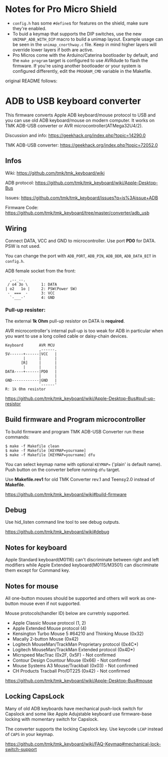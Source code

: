 # Notes for Pro Micro Shield

- `config.h` has some `#define`s for features on the shield, make sure they're enabled.
- To buid a keymap that supports the DIP switches, use the new `UNIMAP_ADB_WITH_DIP`
  macro to build a unimap layout. Example usage can be seen in the `unimap_cnorthway.c`
  file. Keep in mind higher layers will override lower layers if both are active.
- Pro Micros come with the Arduino/Caterina bootloader by default, and the
  `make program` target is configured to use AVRdude to flash the firmware.
  If you're using another bootloader or your system is configured differently,
  edit the `PROGRAM_CMD` variable in the Makefile.

original README follows:

ADB to USB keyboard converter
=============================
This firmware converts Apple ADB keyboard/mouse protocol to USB and you can use old ADB keyboard/mouse on modern computer. It works on TMK ADB-USB converter or AVR microcontroller(ATMega32U4/2).

Discussion and info: https://geekhack.org/index.php?topic=14290.0

TMK ADB-USB converter: https://geekhack.org/index.php?topic=72052.0



Infos
-----
Wiki: https://github.com/tmk/tmk_keyboard/wiki

ADB protocol: https://github.com/tmk/tmk_keyboard/wiki/Apple-Desktop-Bus

Issues: https://github.com/tmk/tmk_keyboard/issues?q=is%3Aissue+ADB

Firmware Code: https://github.com/tmk/tmk_keyboard/tree/master/converter/adb_usb



Wiring
------
Connect DATA, VCC and GND to microcontroller. Use port **PD0** for DATA. PSW is not used.

You can change the port with `ADB_PORT`, `ADB_PIN`, `ADB_DDR`, `ADB_DATA_BIT` in `config.h`.

ADB female socket from the front:

      ,--_--.
     / o4 3o \      1: DATA
    | o2   1o |     2: PSW(Power SW)
     -  ===  -      3: VCC
      `-___-'       4: GND


### Pull-up resister:
The external **1k Ohm** pull-up resistor on DATA is **required**.

AVR microcontroller's internal pull-up is too weak for ADB in particular when you want to use a long coiled cable or daisy-chain devices. 

    Keyboard       AVR MCU
                   ,------.
    5V------+------|VCC   |
            |      |      |
           [R]     |      |
            |      |      |
    DATA----+------|PD0   |
                   |      |
    GND------------|GND   |
                   `------'
    R: 1k Ohm resistor

https://github.com/tmk/tmk_keyboard/wiki/Apple-Desktop-Bus#pull-up-resistor



Build firmware and Program microcontroller
------------------------------------------
To build firmware and program TMK ADB-USB Converter run these commands:

    $ make -f Makefile clean
    $ make -f Makefile [KEYMAP=yourname]
    $ make -f Makefile [KEYMAP=yourname] dfu

You can select keymap name with optional `KEYMAP=` ('plain' is default name). Push button on the converter before running `dfu` target.

Use **Makefile.rev1** for old TMK Converter rev.1 and Teensy2.0 instead of **Makefile**.

https://github.com/tmk/tmk_keyboard/wiki#build-firmware



Debug
-----
Use hid_listen command line tool to see debug outputs.

https://github.com/tmk/tmk_keyboard/wiki#debug



Notes for keyboard
------------------
Apple Standard keyboard(M0116) can't discriminate between right and left modifiers
while Apple Extended keyboard(M0115/M3501) can discriminate them except for Command key.



Notes for mouse
---------------
All one-button mouses should be supported and others will work as one-button mouse even if not supported.

Mouse protocols(handler ID) below are curretnly supported.

- Apple Classic Mouse protocol (1, 2)
- Apple Extended Mouse protocol (4)
- Kensington Turbo Mouse 5 #64210 and Thinking Mouse (0x32)
- Macally 2-button Mouse (0x42)
- Logitech MouseMan/TrackMan Proprietary protocol (0x4C*)
- Logitech MouseMan/TrackMan Extended protocol (0x4D*)
- Micrspeed MacTrac (0x2F, 0x5F) - Not confirmed
- Contour Design Countour Mouse (0x66) - Not confirmed
- Mouse Systems A3 Mouse/Trackball (0x03) - Not confirmed
- CH Products Tracball Pro/DT225 (0x42) - Not confirmed

https://github.com/tmk/tmk_keyboard/wiki/Apple-Desktop-Bus#mouse



Locking CapsLock
----------------
Many of old ADB keyboards have mechanical push-lock switch for Capslock and some like Apple Adujstable keyboard use firmware-base locking with momentary switch for Capslock.

The converter supports the locking Capslock key. Use keycode `LCAP` instead of `CAPS` in your keymap.

https://github.com/tmk/tmk_keyboard/wiki/FAQ-Keymap#mechanical-lock-switch-support

